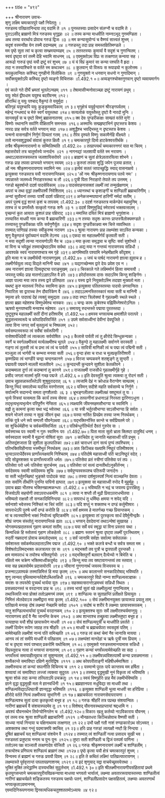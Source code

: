 +++
title = "४९२"

+++
श्रीनारायण उवाच-  
शृणु लक्ष्मि चमत्कारपुरे पक्षौ निपेततुः ।  
गरुडस्य पतिव्रतानिन्दया तद् वदामि ते ॥१ ॥
पुनस्तस्याः प्रसादेन संलग्नौ च वदामि ते ।  
पुराऽऽसीद् ब्राह्मणो मित्रं गरुडस्य भृगूद्वहः ॥२ ॥
तस्य कन्या माधवीति नाम्नाऽभूद् गुणमण्डिता ।  
अथ तस्या वरार्थाय प्रोवाच गरुडं द्विजः ॥३ ॥
मम कन्यासुयोग्यं च वैष्णवं सात्त्वतं शुभम् ।  
सदृशं वरमन्वीक्ष येन तस्मै ददाम्यहम् ॥४ ॥
गरुडस्तु तदा प्राह समस्तक्षितिमण्डले ।  
मम पृष्ठे सुता त्वां च कृत्वा सम्भ्रमयाम्यहम् ॥५ ॥
ततस्तस्याः कुमार्या वै सदृशं च गुणान्वितम् ।  
स्वयं दृष्ट्वा वरं तस्मै देहि भवामि साधनम् ॥६ ॥
एवमुक्तोऽथ विप्रः स तत्क्षणात् कन्यया सह ।  
आरूढो गारुडं पृष्ठं ययौ द्रष्टुं वरं शुभम् ॥७ ॥
यं यं विप्रं कुमारं सा कन्या पश्यति वै हृदा ।  
तदा न तस्याश्चित्ते स वर्तते स्म कथञ्चन ॥८ ॥
कुलवान् यो विरूपः स रूपाढ्यो न कुलोत्तमः ।  
रूपकुलान्वितः कश्चिद् गुणहीनो विलोकितः ॥९ ॥
गुणयुक्तो न धनवान् सधनो न गुणादिमान् ।  
सर्वोक्त्युक्तोऽपि कश्चिद् दृष्टो व्यङ्गो विचित्तकः ॥1.492.१ ०॥
अव्यङ्गश्चोक्तगुणवान् दृष्टो व्यवायमार्गगः ।  
एवं काले गते दीर्घे भ्रमतां भूतलेऽन्वहम् ॥११ ॥
तेषामासीन्मनोवाञ्च्छा द्रष्टुं नारायणं प्रभुम् ।  
ययुः श्वेतं द्वीपधाम ययुश्च बदरीवनम् ॥१२।  
क्षीराब्धिं तु ययुः पश्चाद् वैकुण्ठं ते ययुर्मुदा ।  
बलिगृहं ययुश्चापि ययुः कुङ्कुमवापिकाम् ॥१ ३॥
भृगुक्षेत्रं ययुर्वृन्दावनं श्रीरङ्गपर्वतम् ।  
महेन्द्रं गन्धमादं च मेरुं स्वर्गं ययुस्तथा ॥१४॥
सत्यलोकं ययुस्तैस्तु दृष्टो वै नारदो मुनिः ।  
सान्त्वपूर्वं स च पृष्टो विष्णुं ब्रह्मसनातनम् ॥१५॥
क्व देवः पुण्डरीकाक्षः साम्प्रतं वर्तते मुने! ।  
विष्णोः स्थानानि सर्वाणि वीक्षितानि समन्ततः ॥१६॥
अस्माभिः सम्प्रहृष्टाभिर्न दृष्टस्तत्र केशवः ।  
नारदः प्राह सर्वत्र वर्तते भगवान् सदा ॥१७॥
अशुद्धैश्च भवद्भिस्तु न दृष्टस्तत्र केशवः ।  
यन्मनो वासनाहीनं निर्गुणं दिव्यतां गतम् ॥१८॥
तैरेव दृश्यते विष्णुः सकामैर्नहि वीक्ष्यते ।  
ततो मानसशुद्ध्यर्थं संवासं कुरुत क्षितौ ॥१ ९॥
चमत्कारपुरे दिव्ये हाटकेश्वरतीर्थके ।  
तत्रैव श्रीकृष्णनारायणो वः सम्मिलिष्यति ॥1.492.२० ॥
तत्प्राप्त्यर्थं चमत्कारनगरं यात मा चिरम् ।  
महासरोवरे तत्र चातुर्मास्ये जनार्दनः ॥२१ ॥
नागनद्यां जलशायी वर्तते स्म नरायणः ।  
अथाऽऽयातास्त्रयस्तत्र जलशायिसरोवरे ॥२२॥
ब्राह्मणं च सुतां क्षेत्रेऽवतारयित्वा शोभने ।  
गरुडः प्राह तपसा प्राप्स्यते भगवान् स्वयम् ॥२३॥
कुरुतां तपसा शुद्धिं जपेन पूजया व्रतात् ।  
ओं नमः श्रीकृष्णनारायणाय स्वामिने नमः ॥२४॥
इत्येवं सततं जापाच्छुद्धिः स्याद् वासनाक्षये ।  
इत्युक्त्वा गरुडस्तत्र ययौ नारायणान्तिकम् ॥२५॥
'ओं नमः श्रीकृष्णनारायणाय पतये नमः' ।  
जपन्नास्ते जलमध्ये निराहारस्तथा च तौ ॥२६॥
पुत्री पिता निराहारो तेपाते तप उत्तमम् ।  
गरुडो बहुवर्षान्ते ददर्श पादसेविकाम् ॥२७॥
पादसंवाहनासक्तां लक्ष्मीं त्वां तन्मुखेक्षणाम् ।  
अपरां च तथा वृद्धां लक्ष्मीपार्श्वे निवेशिताम् ॥२८॥
ध्यानस्थां च कृशाङ्गीं च शाण्डिलीं ब्रह्मचारिणीम् ।  
अन्यां सुयौवनां तस्याः पार्श्वे ददर्श पक्षिराट्॥२९॥
अनेकजन्मपापानां हारिणीं नर्मदां सतीम् ।  
अपरं पुरुषं वृद्धं शान्तं कृशं च तापसम् ॥1.492.३० ॥
ददर्श गरुडस्तत्र मार्कण्डेयं महामुनिम् ।  
ताश्च तं च प्रणमँस्तैः सत्कृतो गरुडः शनैः ॥३ १ ॥
ददर्श विष्णुमुन्निद्रं स्मेरास्यं भक्तवत्सलम् ।  
पृच्छन्तं कुत आयातः कुशलं प्राह पक्षिराट् ॥३२॥
ममास्ति दयितं मित्रं ब्राह्मणो भृगुवंशजः ।  
तस्यास्ति माधवी नाम कन्या वै ब्रह्मचारिणी ॥३३॥
न तस्याः सदृशः कान्तः प्राप्तस्त्रैलोक्यमण्डले ।  
तस्यास्तु पुण्डरीकाक्षः पतिः सर्वगुणैर्युतः ॥३४॥
सदृशः पुण्डरीकाक्ष्या मम चित्ते व्यवस्थितः ।  
तस्मात् पाणिग्रहं तस्याः स्वीकुरुष्व नरायण ॥३५॥
श्रुत्वा नारायणः प्राह लक्ष्म्यंशा साऽस्ति कन्यका ।  
शृणु वैकुण्ठजं पूर्वाख्यानं वदामि तेऽनघ ॥३६॥
एकदा सा महालक्ष्मीर्गर्वं कृतवती सती ।  
न मया सदृशी त्वन्या नारायणोऽपि नैव च ॥३७॥
मया कृत्वा समृद्ध्या च सृष्टिः सर्वा सुशोभते ।  
मां विना च भवेद्रूक्षं तस्माच्छ्रेष्ठाऽस्मि सर्वथा ॥३८॥
अद्य मया न गन्तव्यं नारायणस्य सन्निधौ ।  
आवश्यके स्वयं नारायणश्चात्र मम गृहे ॥३९॥
आगमिष्यति पश्यामि स्नेहमीक्षामि कीदृशम् ।  
इति मत्वा न च लक्ष्मीर्ययौ नारायणगृहम् ॥1.492.४० ॥
जयं च पार्षदं नारायणो ज्ञात्वा ह्युवाच ह ।  
लक्ष्मीर्गर्वयुता त्वद्य विद्यते मानिनी यथा ॥४१ ॥
यद्यागच्छेन्मम द्वारे देयः प्रवेश एव न ।  
अथ नारायणं ज्ञात्वा दिव्यदृष्ट्या पराङ्मुखम् ॥४२॥
चिरकाले गते लक्ष्मिर्मानं हित्वा समाययौ ।  
जयस्तु पार्षदः प्राह मातर्नाऽऽज्ञाऽस्ति वै हरेः ॥४३॥
हरेर्दासस्तव दासः सदाऽस्मि किन्तु शार्ङ्गिणः ।  
आज्ञा पाल्या मया त्वत्र तस्य द्वारे प्रतिष्ठता ॥४४॥
यस्य द्वारे नियुक्तोऽस्मि तदाज्ञा मुख्यतो मता ।  
यथष्टं कुरु मातस्त्वं निरोधः स्वामिना कृतः ॥४५॥
इत्युक्त्वा पतितस्तस्याः पादयोः प्रणयान्वितः ।  
निवारिता सा द्वाराच्च तेन दौवारिकेण वै ॥४६ ॥
तदाऽऽत्मनस्तिरस्कारं मत्वा सती च मानिनी ।  
स्मृत्वा हरेः पादपद्मं देहं त्यक्तुं समुद्यता ॥४७॥
तदा रुष्टा त्रिलोक्यां वै गृहलक्ष्मीः स्थले स्थले ।  
ज्ञात्वा ब्रह्मा महेशश्च विष्णुर्धर्मश्च भास्करः ॥४८॥
चन्द्रः कामः कुबेरश्च वह्निर्विघ्नेश्वरोऽनिलः ।  
ऋषयो मुनयश्चापि मनवश्च महेश्वरः ॥४९॥
समाययू रुदन्तस्ते पद्माया पुरतस्तदा ।  
तुष्टुवुश्च महालक्ष्मीं सतीं दीनां हरीश्वरीम् ॥1.492.५०॥
क्षमस्व भगवत्यम्ब क्षमाशीले परात्परे ।  
शुद्धसत्त्वस्वरूपे च कोपादिपरिवर्जिते ॥५१ ॥
उपमे सर्वसाध्वीनां देवीनां देवपूजिते ।  
त्वया विना जगत् सर्वं मृततुल्यं च निष्फलम् ॥५२।  
सर्वसम्पत्स्वरूपा त्वं सर्वेषां सर्वरूपिणी ।  
रासेश्वर्यधिदेवी त्वं त्वत्कलाः सर्वयोषितः ॥५३॥
कैलासे पार्वती त्वं तु क्षीरोदे सिन्धुकन्यका ।  
स्वर्गे च स्वर्गलक्ष्मीस्त्वं मर्त्यलक्ष्मीश्च भूतले ॥५४॥
वैकुण्ठे तु महालक्ष्मीः सर्वानने सरस्वती ।  
गङ्गा त्वं तुलसी त्वं च प्रभा त्वं त्वं च पार्वती ॥५५॥
सावित्री माणिकी त्वं च पद्मा त्वं पद्मिनी सती ।  
मञ्जुला त्वं भार्गवी च कम्भरा मनसा सती ॥५६॥
वृन्दा हंसा च राधा च मूलप्रकृतिरीश्वरी ।  
कृष्णप्रिया त्वं भाण्डीरे चन्द्रा चन्दनकानने ॥५७॥
विरजा चम्पकवने शतशृङ्गे तु सुन्दरी ।  
पद्मावती पद्मवने मालती मालतीवने ॥५८॥
कुन्ददन्ती कुन्दवने सुशीला केतकीवने ।  
कदम्बमाला दुर्गा त्वं कदम्बानां तु कानने ॥५९॥
राजलक्ष्मी राजसौधे गृहलक्ष्मीर्गृहे गृहे ।  
प्रसीद जगतां मातर्मा मृतिं गच्छ पद्मजे ॥1.492.६ ०॥
इति देवस्तुतिं श्रुत्वा त्यक्त्वा तु रोदनं सती ।  
उवाच सुप्रसन्नास्ताँस्तेऽपि शुश्रुवुरादरात् ॥६ १ ॥
त्यजामि देहं न क्रोधान्न वैराग्येण साम्प्रतम् ।  
किन्तु न्विदं समालोच्य यदस्ति मरणोत्तरम् ॥६२॥
यस्मिन् सदीशे महति सर्वसाम्ये च निर्गुणे ।  
सर्वात्मनि सदानन्दे समता तृणशैलयोः ॥६ ३ ॥
भ्रूभङ्गलीलया लक्ष्मीलक्षं स्रष्टुमलं तु यः ।  
भृत्ये स्त्रियां यत्समता किं कार्यं तस्य सेवया ॥६४॥
तत्पत्नीनां प्रधानाऽहं निरस्ता द्वारिणाऽधुना ।  
तद्भृत्यभृत्यभृत्येन परिपूर्णेन नेप्सिता ॥६५॥
त्यक्ष्यामि जीवनमहमसौभाग्या च स्वामिनि ।  
वह्नौ तु कामनां कृत्वा यथा भद्रं भवेत्तथा ॥६६ ॥
या स्त्री भर्तुरसौभाग्या साऽसौभाग्या हि सर्वतः ।  
शयने भोजने तस्या न सुखं जीवनं वृथा ॥६७॥
यस्या नास्ति प्रियप्रेम तस्या जन्म निरर्थकम् ।  
तत्किं पुत्रे धने रूपे सम्पत्तौ यौवनेऽथवा ॥६८॥
यद्भक्तिर्नास्ति कान्ते च सर्वप्रियतमे परे ।  
सा शुचिर्धर्महीना च सर्वकर्मविवर्जिता ॥६९॥
पतिर्बन्धुर्गतिर्भर्ता दैवतं गुरुरेव सः ।  
सर्वस्माच्च परः स्वामी न गुरुः स्वामिनः परः ॥1.492.७०॥
पिता माता सुतो भ्राता क्लिष्टा दातुमिदं धनम् ।  
सर्वस्वदाता स्वामी वै मूढानां योषितां सुराः ॥७१ ॥
काचिदेव तु जानाति महासाध्वी पतिं प्रभुम् ।  
अतिसद्वंशजाता हि सुशीला कुलपालिका ॥७२॥
व्रतं चाराधनं दानं सत्यं पुण्यं तपश्चिरम् ।  
पतिभक्तिविहीनाया भस्मीभूतं निरर्थकम् ॥७३॥
अतः किञ्चिन्न वक्ष्यामि निष्ठुरं पतिमीश्वरम् ।  
भृत्याऽपराधैर्देवस्य प्राणाँस्त्यक्ष्यामि निश्चितम् ॥७४॥
पतिदोषे महासाध्वी पतिं चाऽनिष्ठुरं वदेत् ।  
यदि सोढुमशक्ता च प्राणाँस्त्यजति धर्मतः ॥७५॥
पतिसेवा व्रतं स्त्रीणां पतिसेवा परं तपः ।  
पतिसेवा परो धर्मः पतिसेवा सुरार्चनम् ॥७६॥
पतिसेवा परं सत्यं दानतीर्थाऽनुकीर्तनम् ।  
सर्वदेवमयः स्वामी सर्वदेवमयः शुचिः ॥७७॥
सर्वपुण्यस्वरूपश्च पतिरूपी जनार्दनः ।  
या सती भर्तुरुच्छिष्टं भुङ्क्ते पादोदकं सदा ॥७८॥
तस्या दर्शमुपस्पर्शं नित्यं वाञ्च्छन्ति देवताः ।  
ततः सर्वाणि तीर्थानि पुनन्ति पापिनो ह्यघात् ॥७९॥
इत्युक्त्वा सा महासाध्वी रुरोद वै मुहुर्मुहुः ।  
उवाच ब्रह्मा भीतश्च भक्तिनम्रात्मकन्धरः ॥1.492.८ ०॥
भविष्यति न भद्रं च जयस्य द्वाररक्षितुः ।  
विजयोऽपि सहयोगी तवाऽपराधकर्मणि ॥८१ ॥
त्वया न शप्तौ तौ मूढौ प्रियाऽपराधभीतया ।  
भविष्यतो राक्षसौ तौ सनकादिविनिन्दया ॥८२॥
सापराधं तु धर्मिष्ठः क्षमया न शपेद् यदि ।  
सर्वनाशो भवेत्तस्य निश्चितं मा चिरं सति! ॥८३॥
यदि शप्तुं न शक्तश्च न दण्डं कर्तुमीश्वरः ।  
सापराधेऽपि पुरुषे धर्मो दण्डं करोति हि ॥८४॥
सर्वं क्षमस्व हे मातर्गच्छ गच्छ प्रियान्तकम् ।  
मां च त्वत्स्वामिनो भक्तं नियोज्यं सृष्टिकर्मणि ॥८५॥
इत्युक्त्वा तां पुरस्कृत्य सार्धं देवैर्मुनीन्द्रकैः ।  
शीघ्रं जगाम संस्तोतुं नारायणान्तिकं ह्यतः ॥८६॥
भगवन् देवदेवानां तथाऽन्येषां सुखावह ।  
भोगसम्पत्प्रदातस्त्वं गृहाण कमलां सतीम् ॥८७॥
यया सर्वे वयं स्मृद्धा यां विना प्रस्तरा यथा ।  
किम्वधिकं हि स्तोतव्यं गृहाण लोकहेतवे ॥८८ ॥
ब्रह्मणः स्तवनं श्रुत्वा दृष्ट्वा लक्ष्मीं पुरःस्थिताम् ।  
रुदतीं नम्रवदनां प्रोवाच कमलोद्भवम् ॥८ ९ ॥
सर्वं जानामि सर्वज्ञः सर्वात्मा सर्वपालकः ।  
सर्वशास्ता सर्वकर्मफलदाताऽस्मि पद्मज ॥1.492.९० ॥
भक्ते कलत्रे बन्धौ च सर्वत्र समता मम ।  
विशेषतोऽतिमद्भक्तः कलत्रात्पर एव सः ॥९१ ॥
मद्भक्तौ तव पुत्रौ च द्वारपालौ दुरन्तकौ ।  
क्षम मामपराधं च तयोश्च भक्तिपूर्णयोः ॥९२ ॥
मद्भक्तिपूर्णो बलवान् दैत्येभ्यो न बिभेति च ।  
रक्षितो मम चक्रेण भक्तिमाध्वीकदुर्मदः ॥९३ ॥
किन्तु मया तव स्रष्टावागन्तव्यं तव स्तवात् ।  
मया सह प्रबलयोर्मम प्रदासयोरपि ॥९४॥
जीवानां गुणगानार्थं जयस्य विजयस्य च ।  
प्रजन्माऽऽवश्यकं तस्मान्निमित्तं हि मया कृतम् ॥९५ ॥
अथ कालान्तरे सनकादिरोषाद् भविष्यति ।  
शृणु त्वन्यत् पृथिव्यामानर्तदेशेऽब्धिसन्निधौ ॥९६ ॥
चमत्कारपुरे विप्रो नाम्ना शाण्डिल्यसञ्ज्ञकः ।  
ममाशः स तपस्तेपे पुत्र्यर्थं भार्यया युतः ॥९७॥
सहस्रवत्सरान्तेऽहमभवं सन्निधौ स्थितः ।  
प्रसन्नवदनस्तं च वरदानाय प्राह च ॥९८ ॥
तस्य भार्या सुतां वव्रे लक्ष्मीतुल्यां गुणान्विताम् ।  
तथास्त्विति मया प्रोक्तं ततोऽहमगमं लयम् ॥९९ ॥
शाण्डिल्यः स सुताप्राप्तिं प्रतीक्षते प्रियायुतः ।  
निमित्तं त्वेतदेवाऽत्र लक्ष्मीद्वारा मया कृतम् ॥1.492.१०० ॥
सेयं लक्ष्मीमानयुक्ता छायारूपा प्रयातु ताम् ।  
पातिव्रत्ये मनाक् दोषं लक्ष्म्यां नेच्छामि सर्वदा ॥१०१ ॥
सदोषं च शरीरं वै लक्ष्म्याः छायास्वरूपकम् ।  
यातु शाण्डिल्यभार्यायां पुत्र्यर्थं वरदानकम् ॥१० २॥
इत्युक्ताश्च सुराः सर्वे लक्ष्मीराश्चर्यमाप्नुयुः ।  
नारायणस्य हार्दं वै नैव जानन्ति केचन ॥१०३ ॥
अथ शान्ताश्च तच्छ्रुत्वा लक्ष्मीस्तुष्टा बभूव ह ।  
पत्याज्ञया ययौ शीघ्रं छायारूपेण माधवी ॥१ ०४॥
सेयं शाण्डिल्यपुत्री च माधवीति प्रवर्तते ।  
लक्ष्मीं दिव्येन रूपेण जग्राह तत्र श्रीहरिः ॥१ ०५॥
माधवी च ब्रह्मचर्यपरा स्वसदृशं पतिम् ।  
मामेवेच्छति लक्ष्मीशं नान्यं पतिं समिच्छति ॥१ ०६॥
गरुड त्वं कथां चेमां नैव जानासि मायया ।  
आनय त्वं तां समीपे माधवीं मे पतिव्रताम् ॥१ ०७॥
लक्ष्म्यंशां मानदेहां च ऋषेः पुत्रीं मम प्रियाम् ।  
यां च दृष्ट्वा स्वयं पश्चात् प्रकरोमि यथोचितम् ॥१ ०८॥
एवमुक्तो गरुडस्तामानयामास सन्निधौ ।  
विप्रस्तूवाच नत्वा तं भगवन्तं सनातनम् ॥१ ०९॥
गृहाण कन्यां भगवँस्त्वामेवेच्छति सा सदा ।  
भगवाँस्त्वं समायाहीत्युवाच तां सुशृण्वताम् ॥1.492.११ ०॥
लक्ष्मीवन्न्यविशत्पार्श्वे कन्या प्रसन्नमानसा ।  
शय्यैकान्ते समाविष्टा दक्षिणे मुरविद्विषः ॥१११ ॥
अथ कोपपरीताङ्गी महिषीधर्ममाश्रिता ।  
लक्ष्मीरुवाच तां कन्यां सपत्नीति विचिन्त्य च ॥११ २॥
यस्मान्मे पुरतः पापे कान्तस्य मम हर्षिता ।  
शय्यायां त्वं समाविष्टा लज्जां त्यक्त्वा सुदूरतः ॥११ ३॥
तस्माद् वृद्धमुखी नूनं विकृता त्वं भविष्यसि ।  
श्रूत्वा शोकं तदा कन्या तत्पिताऽपि प्रचक्रतुः ॥१ १४॥
स्वयं विष्णुर्हरिः प्राह मैवं लक्ष्मीर्भविष्यसि ।  
ज्ञाने वृद्धा वृद्धमुखी मता मे ज्ञानवर्धिनी ॥१ १५॥
ब्रह्मज्ञानपरा मधुविद्या सा माधवी तथा ।  
शण्डिल्यविद्याऽधिष्ठात्री ज्ञानवृद्धा भविष्यति ॥११६ ॥
इत्युक्ता शाण्डिली भूत्वा माधवी सा हरिप्रिया ।  
क्षीरोदे वर्तते नित्यं लक्ष्मीरूपा सुभागिनी ॥१ १७॥
ब्रह्मचर्यपरा नारायणसेवापरायणा ।  
शाण्डिल्यश्च सुतां दत्वा कृतकृत्यो बभूव ह ॥१ १८॥
गरुडः श्रीहरिं तत्र पप्रच्छ संशयान्वितः ।  
नारीणां ब्रह्मचर्यं वै संशयास्पदमेव तु ॥१ १९॥
विशेषाद् यौवनावस्थाप्राप्तायां श्रद्दधामि न ।  
अवश्यं यौवनस्थेन तिर्यग्योनिगतेन च ॥1.492.१२०॥
विकारः खलु कर्तव्यो नाऽविकाराय यौवनम् ।  
एवं तस्य वचः श्रुत्वा शाण्डिली ब्रह्मचारिणी ॥१२१ ॥
मौनव्रतधरा किञ्चिन्नोवाच वैष्णवी सती ।  
साध्व्या नार्या निन्दया च पक्षिनाथस्य तत्क्षणात् ॥१ २२॥
उभौ पक्षौ गतौ नाशं रुण्ढाकारोऽथ सोऽभवत् ।  
अशक्तश्च तथा गन्तुं पदमात्रमपि क्वचित् ॥१ २३॥
हरिः प्राह गरुड! त्वत्पक्षौ नष्टौ हि निन्दया ।  
दूषितं ब्रह्मचर्यं यत् शाण्डिल्यां संशयेन वै ॥१२४॥
तस्मात् त्वं शाण्डिलीं नत्वा प्रसादय सुखी भव ।  
गरुडस्तां प्रतुष्टाव ननाम च पुनः पुनः ॥१२५॥
तुष्टा सती शाण्डिली च द्विजं पस्पर्श पाणिना ।  
ततोऽस्य पक्ष सञ्जातौ तत्क्षणादेव योजितौ ॥१ २६॥
गरुडः श्रीकृष्णनारायणं लक्ष्मीं च शाण्डिलीम् ।  
तत्रत्योश्च प्रणिपत्य शाण्डिल्यं ब्राह्मणं तथा ॥१२७॥
पृष्ठे कृत्वा ययौ क्षेत्रं चमत्कारपुरं शुभम् ।  
विन्यस्य तं ब्राह्मणं च गरुडः प्रययौ दिवम् ॥१ २८॥
इति ते कथितं लक्ष्मि! पातिव्रत्यपरायणम् ।  
लक्ष्म्यास्ते पूर्ववृत्तान्तं पापतापप्रणाशनम् ॥१२९॥
य इदं शृणुयाद् यद्वा वाचयेच्छ्रावयेत्तथा ।  
भुक्तिं मुक्तिं लभेद्धाम्नि दास्यभक्तिं सुदुर्लभाम् ॥1.492.१ ३०॥
इति श्रीलक्ष्मीनारायणीयसंहितायां प्रथमे कृतयुगसन्ताने चमत्कारपुरीयविप्रकन्याया माधव्या भगवतो भार्यात्वं, लक्ष्म्या अवताररूपायास्तस्याः शाण्डिलीत्वं नारीणां ब्रह्मचर्यव्रते शङ्कितस्य गरुडस्य पक्षयोः पतनं, शाण्डिलीप्रसादेन पक्षसहितत्वं, लक्ष्म्याः अवतरणार्थं भगवत्कृताऽवमाननम्,  
एवमादिनिरूपणनामा द्विनवत्यधिकचतुश्शततमोऽध्यायः ॥४ ९२॥
    
